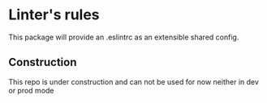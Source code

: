 # Linter's rules 

This package will provide an .eslintrc as an extensible shared config.

## Construction

This repo is under construction and can not be used for now neither in dev or prod mode